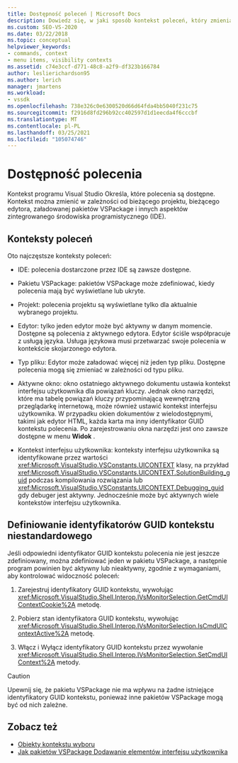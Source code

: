 ```yaml
---
title: Dostępność poleceń | Microsoft Docs
description: Dowiedz się, w jaki sposób kontekst poleceń, który zmienia się w oparciu o bieżący projekt, bieżący edytor i inne czynniki, określa, które polecenia są dostępne w programie Visual Studio.
ms.custom: SEO-VS-2020
ms.date: 03/22/2018
ms.topic: conceptual
helpviewer_keywords:
- commands, context
- menu items, visibility contexts
ms.assetid: c74e3ccf-d771-48c8-a2f9-df323b166784
author: leslierichardson95
ms.author: lerich
manager: jmartens
ms.workload:
- vssdk
ms.openlocfilehash: 738e326c0e6300520d66d64fda4bb5040f231c75
ms.sourcegitcommit: f2916d8fd296b92cc402597d1d1eecda4f6cccbf
ms.translationtype: MT
ms.contentlocale: pl-PL
ms.lasthandoff: 03/25/2021
ms.locfileid: "105074746"
---
```

# <a name="command-availability"></a>Dostępność polecenia

Kontekst programu Visual Studio Określa, które polecenia są dostępne. Kontekst można zmienić w zależności od bieżącego projektu, bieżącego edytora, załadowanej pakietów VSPackage i innych aspektów zintegrowanego środowiska programistycznego (IDE).

## <a name="command-contexts"></a>Konteksty poleceń

Oto najczęstsze konteksty poleceń:

- IDE: polecenia dostarczone przez IDE są zawsze dostępne.

- Pakietu VSPackage: pakietów VSPackage może zdefiniować, kiedy polecenia mają być wyświetlane lub ukryte.

- Projekt: polecenia projektu są wyświetlane tylko dla aktualnie wybranego projektu.

- Edytor: tylko jeden edytor może być aktywny w danym momencie. Dostępne są polecenia z aktywnego edytora. Edytor ściśle współpracuje z usługą języka. Usługa językowa musi przetwarzać swoje polecenia w kontekście skojarzonego edytora.

- Typ pliku: Edytor może załadować więcej niż jeden typ pliku. Dostępne polecenia mogą się zmieniać w zależności od typu pliku.

- Aktywne okno: okno ostatniego aktywnego dokumentu ustawia kontekst interfejsu użytkownika dla powiązań kluczy. Jednak okno narzędzi, które ma tabelę powiązań kluczy przypominającą wewnętrzną przeglądarkę internetową, może również ustawić kontekst interfejsu użytkownika. W przypadku okien dokumentów z wielodostępnymi, takimi jak edytor HTML, każda karta ma inny identyfikator GUID kontekstu polecenia. Po zarejestrowaniu okna narzędzi jest ono zawsze dostępne w menu **Widok** .

- Kontekst interfejsu użytkownika: konteksty interfejsu użytkownika są identyfikowane przez wartości <xref:Microsoft.VisualStudio.VSConstants.UICONTEXT> klasy, na przykład <xref:Microsoft.VisualStudio.VSConstants.UICONTEXT.SolutionBuilding_guid> podczas kompilowania rozwiązania lub <xref:Microsoft.VisualStudio.VSConstants.UICONTEXT.Debugging_guid> gdy debuger jest aktywny. Jednocześnie może być aktywnych wiele kontekstów interfejsu użytkownika.

## <a name="define-custom-context-guids"></a>Definiowanie identyfikatorów GUID kontekstu niestandardowego

Jeśli odpowiedni identyfikator GUID kontekstu polecenia nie jest jeszcze zdefiniowany, można zdefiniować jeden w pakietu VSPackage, a następnie program powinien być aktywny lub nieaktywny, zgodnie z wymaganiami, aby kontrolować widoczność poleceń:

1. Zarejestruj identyfikatory GUID kontekstu, wywołując <xref:Microsoft.VisualStudio.Shell.Interop.IVsMonitorSelection.GetCmdUIContextCookie%2A> metodę.

2. Pobierz stan identyfikatora GUID kontekstu, wywołując <xref:Microsoft.VisualStudio.Shell.Interop.IVsMonitorSelection.IsCmdUIContextActive%2A> metodę.

3. Włącz i Wyłącz identyfikatory GUID kontekstu przez wywołanie <xref:Microsoft.VisualStudio.Shell.Interop.IVsMonitorSelection.SetCmdUIContext%2A> metody.

> [!CAUTION]
> Upewnij się, że pakietu VSPackage nie ma wpływu na żadne istniejące identyfikatory GUID kontekstu, ponieważ inne pakietów VSPackage mogą być od nich zależne.

## <a name="see-also"></a>Zobacz też

- [Obiekty kontekstu wyboru](../../extensibility/internals/selection-context-objects.md)
- [Jak pakietów VSPackage Dodawanie elementów interfejsu użytkownika](../../extensibility/internals/how-vspackages-add-user-interface-elements.md)

